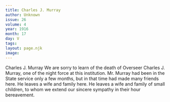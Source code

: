 ```yaml
---
title: Charles J. Murray
author: Unknown
issue: 26
volume: 4
year: 1916
month: 17
day: V
tags:
layout: page.njk
image:
---
```

Charles J. Murray      We are sorry to learn of the death of Overseer Charles J. Murray, one of the night force at this institution. Mr. Murray had been in the State service only a few months, but in that time had made many friends here. He leaves a wife and family here. He leaves a wife and family of small children, to whom we extend our sincere sympathy in their hour bereavement.    
